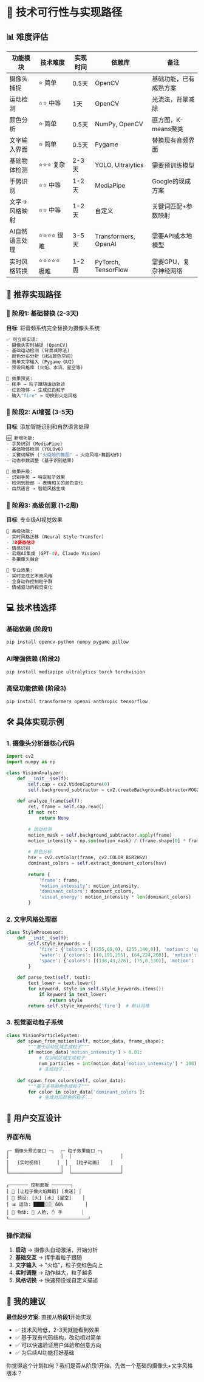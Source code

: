 # 🎯 技术可行性与实现路径

## 📊 难度评估

| 功能模块 | 技术难度 | 实现时间 | 依赖库 | 备注 |
|---------|---------|---------|--------|------|
| 摄像头捕捉 | ⭐ 简单 | 0.5天 | OpenCV | 基础功能，已有成熟方案 |
| 运动检测 | ⭐⭐ 中等 | 1天 | OpenCV | 光流法，背景减除 |
| 颜色分析 | ⭐ 简单 | 0.5天 | NumPy, OpenCV | 直方图，K-means聚类 |
| 文字输入界面 | ⭐ 简单 | 0.5天 | Pygame | 替换现有音频界面 |
| 基础物体检测 | ⭐⭐⭐ 复杂 | 2-3天 | YOLO, Ultralytics | 需要预训练模型 |
| 手势识别 | ⭐⭐ 中等 | 1-2天 | MediaPipe | Google的现成方案 |
| 文字→风格映射 | ⭐⭐ 中等 | 1-2天 | 自定义 | 关键词匹配+参数映射 |
| AI自然语言处理 | ⭐⭐⭐⭐ 很难 | 3-5天 | Transformers, OpenAI | 需要API或本地模型 |
| 实时风格转换 | ⭐⭐⭐⭐⭐ 极难 | 1-2周 | PyTorch, TensorFlow | 需要GPU，复杂神经网络 |

## 🚀 推荐实现路径

### 🎯 **阶段1: 基础替换 (2-3天)**
**目标**: 将音频系统完全替换为摄像头系统
```python
✅ 可立即实现:
- 摄像头实时捕捉 (OpenCV)
- 基础运动检测 (背景减除法)
- 颜色分布分析 (HSV颜色空间)
- 简单文字输入 (Pygame GUI)
- 预设风格库 (火焰、水流、星空等)

🎨 效果预览:
- 挥手 → 粒子跟随运动轨迹
- 红色物体 → 生成红色粒子
- 输入"fire" → 切换到火焰风格
```

### 🎯 **阶段2: AI增强 (3-5天)**
**目标**: 添加智能识别和自然语言处理
```python
🆕 新增功能:
- 手势识别 (MediaPipe)
- 基础物体检测 (YOLOv8)
- 关键词解析 ("火焰般的舞蹈" → 火焰风格+舞蹈动作)
- 动态参数调整 (基于识别结果)

🎨 效果升级:
- 识别手势 → 特定粒子效果
- 检测到脸部 → 表情相关的颜色变化
- 自然语言 → 智能风格生成
```

### 🎯 **阶段3: 高级创意 (1-2周)**
**目标**: 专业级AI视觉效果
```python
🚀 高级功能:
- 实时风格迁移 (Neural Style Transfer)
- 3D姿态估计
- 情感识别
- 云端AI集成 (GPT-4V, Claude Vision)
- 多摄像头融合

🎨 专业效果:
- 实时变成艺术画风格
- 全身动作控制粒子群
- 情绪驱动的视觉变化
```

## 💻 技术栈选择

### **基础依赖 (阶段1)**
```bash
pip install opencv-python numpy pygame pillow
```

### **AI增强依赖 (阶段2)**
```bash
pip install mediapipe ultralytics torch torchvision
```

### **高级功能依赖 (阶段3)**
```bash
pip install transformers openai anthropic tensorflow
```

## 🛠️ 具体实现示例

### 1. **摄像头分析器核心代码**
```python
import cv2
import numpy as np

class VisionAnalyzer:
    def __init__(self):
        self.cap = cv2.VideoCapture(0)
        self.background_subtractor = cv2.createBackgroundSubtractorMOG2()
        
    def analyze_frame(self):
        ret, frame = self.cap.read()
        if not ret:
            return None
            
        # 运动检测
        motion_mask = self.background_subtractor.apply(frame)
        motion_intensity = np.sum(motion_mask) / (frame.shape[0] * frame.shape[1])
        
        # 颜色分析
        hsv = cv2.cvtColor(frame, cv2.COLOR_BGR2HSV)
        dominant_colors = self.extract_dominant_colors(hsv)
        
        return {
            'frame': frame,
            'motion_intensity': motion_intensity,
            'dominant_colors': dominant_colors,
            'visual_energy': motion_intensity * len(dominant_colors)
        }
```

### 2. **文字风格处理器**
```python
class StyleProcessor:
    def __init__(self):
        self.style_keywords = {
            'fire': {'colors': [(255,69,0), (255,140,0)], 'motion': 'upward'},
            'water': {'colors': [(0,191,255), (64,224,208)], 'motion': 'flow'},
            'space': {'colors': [(138,43,226), (75,0,130)], 'motion': 'drift'}
        }
    
    def parse_text(self, text):
        text_lower = text.lower()
        for keyword, style in self.style_keywords.items():
            if keyword in text_lower:
                return style
        return self.style_keywords['fire']  # 默认风格
```

### 3. **视觉驱动粒子系统**
```python
class VisionParticleSystem:
    def spawn_from_motion(self, motion_data, frame_shape):
        """基于运动区域生成粒子"""
        if motion_data['motion_intensity'] > 0.01:
            # 在运动区域生成粒子
            num_particles = int(motion_data['motion_intensity'] * 100)
            # 生成粒子...
            
    def spawn_from_colors(self, color_data):
        """基于主导颜色生成粒子"""
        for color in color_data['dominant_colors']:
            # 生成对应颜色的粒子...
```

## 🎪 用户交互设计

### **界面布局**
```
┌─ 摄像头预览窗口 ─┐  ┌─ 粒子效果窗口 ─┐
│                   │  │                  │
│   [实时视频]      │  │   [粒子动画]    │
│                   │  │                  │
└───────────────────┘  └──────────────────┘

┌─────── 控制面板 ───────┐
│ 💬 [让粒子像火焰舞蹈] [发送] │
│ 🎨 预设: [火] [水] [星空]    │
│ 📊 运动: ████░░░ 60%        │
│ 🎯 物体: 👤 人脸, ✋ 手       │
└─────────────────────────────┘
```

### **操作流程**
1. **启动** → 摄像头自动激活，开始分析
2. **基础交互** → 挥手看粒子跟随
3. **文字输入** → "火焰"，粒子变红色向上
4. **实时调整** → 动作越大，粒子越多
5. **风格切换** → 快速预设或自定义描述

## 🎯 **我的建议**

**最佳起步方案**: 直接从**阶段1**开始实现
- ✅ 技术风险低，2-3天就能看到效果
- ✅ 基于现有代码结构，改动相对简单
- ✅ 可以快速验证用户体验和创意方向
- ✅ 为后续AI功能打好基础

你觉得这个计划如何？我们是否从阶段1开始，先做一个基础的摄像头+文字风格版本？